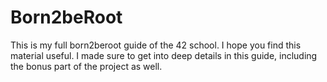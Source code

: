 # Born2beRoot
This is my full born2beroot guide of the 42 school. I hope you find this material useful. I made sure to get into deep details in this guide, including the bonus part of the project as well.
